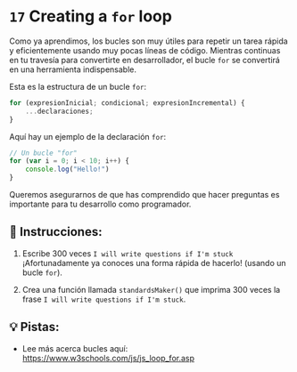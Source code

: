 # `17` Creating a `for` loop

Como ya aprendimos, los bucles son muy útiles para repetir un tarea rápida y eficientemente usando muy pocas líneas de código. Mientras continuas en tu travesía para convertirte en desarrollador, el bucle `for` se convertirá en una herramienta indispensable.

Esta es la estructura de un bucle `for`:

```js
for (expresionInicial; condicional; expresionIncremental) {
    ...declaraciones;
}
```

Aquí hay un ejemplo de la declaración `for`:

```js
// Un bucle "for"
for (var i = 0; i < 10; i++) {
    console.log("Hello!")
}
```

Queremos asegurarnos de que has comprendido que hacer preguntas es importante para tu desarrollo como programador. 

## 📝 Instrucciones:

1. Escribe 300 veces `I will write questions if I'm stuck` ¡Afortunadamente ya conoces una forma rápida de hacerlo! (usando un bucle `for`).

2. Crea una función llamada `standardsMaker()` que imprima 300 veces la frase `I will write questions if I'm stuck`.

## 💡 Pistas:

+ Lee más acerca bucles aquí: https://www.w3schools.com/js/js_loop_for.asp